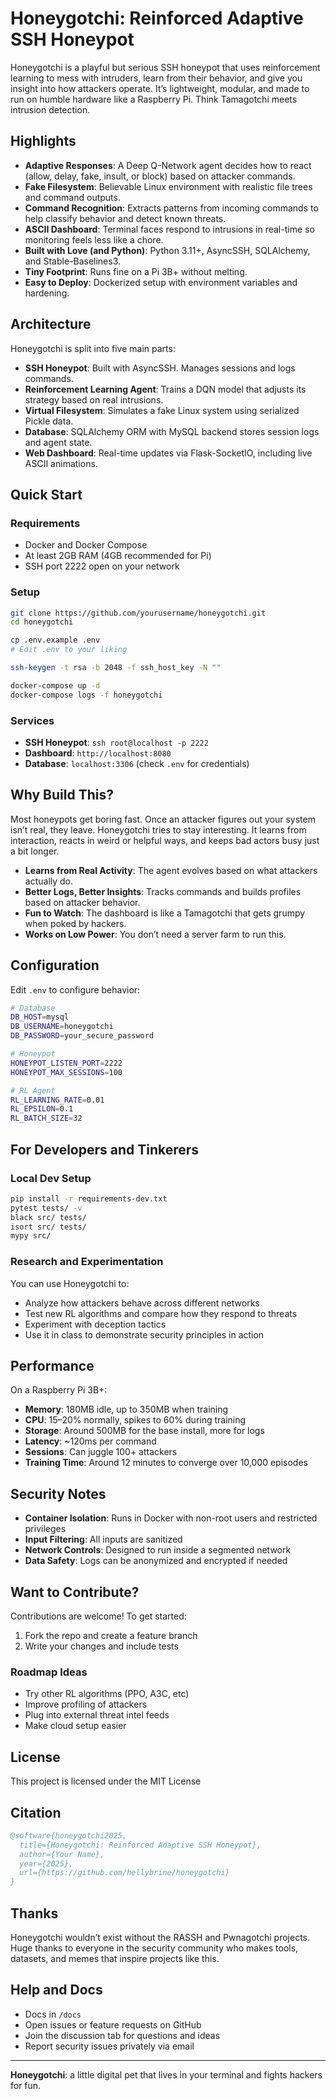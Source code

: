# Honeygotchi: Reinforced Adaptive SSH Honeypot

Honeygotchi is a playful but serious SSH honeypot that uses reinforcement learning to mess with intruders, learn from their behavior, and give you insight into how attackers operate. It’s lightweight, modular, and made to run on humble hardware like a Raspberry Pi. Think Tamagotchi meets intrusion detection.

## Highlights

* **Adaptive Responses**: A Deep Q-Network agent decides how to react (allow, delay, fake, insult, or block) based on attacker commands.
* **Fake Filesystem**: Believable Linux environment with realistic file trees and command outputs.
* **Command Recognition**: Extracts patterns from incoming commands to help classify behavior and detect known threats.
* **ASCII Dashboard**: Terminal faces respond to intrusions in real-time so monitoring feels less like a chore.
* **Built with Love (and Python)**: Python 3.11+, AsyncSSH, SQLAlchemy, and Stable-Baselines3.
* **Tiny Footprint**: Runs fine on a Pi 3B+ without melting.
* **Easy to Deploy**: Dockerized setup with environment variables and hardening.

## Architecture

Honeygotchi is split into five main parts:

* **SSH Honeypot**: Built with AsyncSSH. Manages sessions and logs commands.
* **Reinforcement Learning Agent**: Trains a DQN model that adjusts its strategy based on real intrusions.
* **Virtual Filesystem**: Simulates a fake Linux system using serialized Pickle data.
* **Database**: SQLAlchemy ORM with MySQL backend stores session logs and agent state.
* **Web Dashboard**: Real-time updates via Flask-SocketIO, including live ASCII animations.

## Quick Start

### Requirements

* Docker and Docker Compose
* At least 2GB RAM (4GB recommended for Pi)
* SSH port 2222 open on your network

### Setup

```bash
git clone https://github.com/yourusername/honeygotchi.git
cd honeygotchi

cp .env.example .env
# Edit .env to your liking

ssh-keygen -t rsa -b 2048 -f ssh_host_key -N ""

docker-compose up -d
docker-compose logs -f honeygotchi
```

### Services

* **SSH Honeypot**: `ssh root@localhost -p 2222`
* **Dashboard**: `http://localhost:8080`
* **Database**: `localhost:3306` (check `.env` for credentials)

## Why Build This?

Most honeypots get boring fast. Once an attacker figures out your system isn’t real, they leave. Honeygotchi tries to stay interesting. It learns from interaction, reacts in weird or helpful ways, and keeps bad actors busy just a bit longer.

* **Learns from Real Activity**: The agent evolves based on what attackers actually do.
* **Better Logs, Better Insights**: Tracks commands and builds profiles based on attacker behavior.
* **Fun to Watch**: The dashboard is like a Tamagotchi that gets grumpy when poked by hackers.
* **Works on Low Power**: You don’t need a server farm to run this.

## Configuration

Edit `.env` to configure behavior:

```bash
# Database
DB_HOST=mysql
DB_USERNAME=honeygotchi
DB_PASSWORD=your_secure_password

# Honeypot
HONEYPOT_LISTEN_PORT=2222
HONEYPOT_MAX_SESSIONS=100

# RL Agent
RL_LEARNING_RATE=0.01
RL_EPSILON=0.1
RL_BATCH_SIZE=32
```

## For Developers and Tinkerers

### Local Dev Setup

```bash
pip install -r requirements-dev.txt
pytest tests/ -v
black src/ tests/
isort src/ tests/
mypy src/
```

### Research and Experimentation

You can use Honeygotchi to:

* Analyze how attackers behave across different networks
* Test new RL algorithms and compare how they respond to threats
* Experiment with deception tactics
* Use it in class to demonstrate security principles in action

## Performance

On a Raspberry Pi 3B+:

* **Memory**: 180MB idle, up to 350MB when training
* **CPU**: 15–20% normally, spikes to 60% during training
* **Storage**: Around 500MB for the base install, more for logs
* **Latency**: \~120ms per command
* **Sessions**: Can juggle 100+ attackers
* **Training Time**: Around 12 minutes to converge over 10,000 episodes

## Security Notes

* **Container Isolation**: Runs in Docker with non-root users and restricted privileges
* **Input Filtering**: All inputs are sanitized
* **Network Controls**: Designed to run inside a segmented network
* **Data Safety**: Logs can be anonymized and encrypted if needed

## Want to Contribute?

Contributions are welcome! To get started:

1. Fork the repo and create a feature branch
2. Write your changes and include tests

### Roadmap Ideas

* Try other RL algorithms (PPO, A3C, etc)
* Improve profiling of attackers
* Plug into external threat intel feeds
* Make cloud setup easier

## License

This project is licensed under the MIT License

## Citation

```bibtex
@software{honeygotchi2025,
  title={Honeygotchi: Reinforced Adaptive SSH Honeypot},
  author={Your Name},
  year={2025},
  url={https://github.com/hellybrine/honeygotchi}
}
```

## Thanks

Honeygotchi wouldn’t exist without the RASSH and Pwnagotchi projects. Huge thanks to everyone in the security community who makes tools, datasets, and memes that inspire projects like this.

## Help and Docs

* Docs in `/docs`
* Open issues or feature requests on GitHub
* Join the discussion tab for questions and ideas
* Report security issues privately via email

---

**Honeygotchi**: a little digital pet that lives in your terminal and fights hackers for fun.
